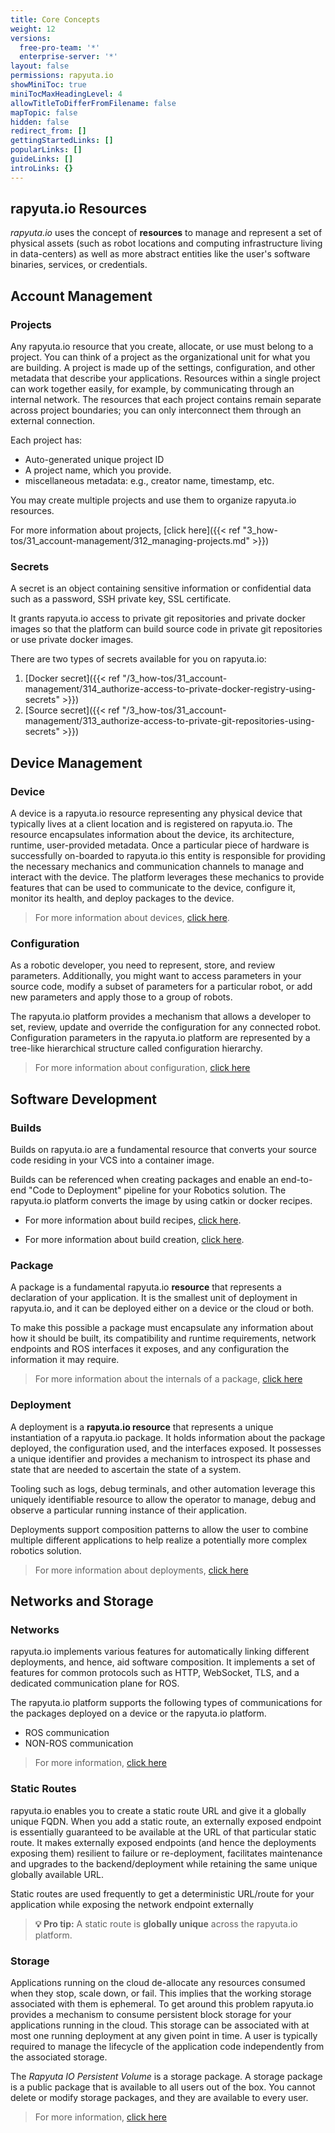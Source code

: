 ```yaml
---
title: Core Concepts
weight: 12
versions:
  free-pro-team: '*'
  enterprise-server: '*'
layout: false
permissions: rapyuta.io
showMiniToc: true
miniTocMaxHeadingLevel: 4
allowTitleToDifferFromFilename: false
mapTopic: false
hidden: false
redirect_from: []
gettingStartedLinks: []
popularLinks: []
guideLinks: []
introLinks: {}
---
```


## rapyuta.io Resources

*rapyuta.io* uses the concept of **resources** to manage and represent a set of physical assets (such as robot locations and computing infrastructure living in data-centers) as well as more abstract entities like the user's software binaries, services, or credentials.



## Account Management

### Projects
 
Any rapyuta.io resource that you create, allocate, or use must belong to a project. You can think of a project as the organizational unit for what you are building. A project is made up of the settings, configuration, and other metadata that describe your applications. Resources within a single project can work together easily, for example, by communicating through an internal network. The resources that each project contains remain separate across project boundaries; you can only interconnect them through an external connection.

Each project has:
* Auto-generated unique project ID
* A project name, which you provide.
* miscellaneous metadata: e.g., creator name, timestamp, etc.

You may create multiple projects and use them to organize rapyuta.io resources.


For more information about projects, [click here]({{< ref "3_how-tos/31_account-management/312_managing-projects.md" >}})


### Secrets

A secret is an object containing sensitive information or confidential
data such as a password, SSH private key, SSL certificate. 

It grants rapyuta.io access to private git repositories and private 
docker images so that the platform can build source code in 
private git repositories or use private docker images.


There are two types of secrets available for you on rapyuta.io:

1. [Docker secret]({{< ref "/3_how-tos/31_account-management/314_authorize-access-to-private-docker-registry-using-secrets" >}})
2. [Source secret]({{< ref "/3_how-tos/31_account-management/313_authorize-access-to-private-git-repositories-using-secrets" >}})


## Device Management

### Device

A device is a rapyuta.io resource representing any physical device
that typically lives at a client location and is registered on
rapyuta.io.
The resource encapsulates information about the device, its architecture,
runtime, user-provided metadata. Once a particular piece of hardware
is successfully on-boarded to rapyuta.io this entity is responsible
for providing the necessary mechanics and communication channels
to manage and interact with the device. The platform leverages
these mechanics to provide features that can be used to communicate
to the device, configure it, monitor its health, and deploy packages
to the device.



> For more information about devices, [click here](/5_deep-dives/51_managing-devices).


### Configuration

As a robotic developer, you need to represent, store, and review parameters. Additionally, you might want to access parameters in your source code, modify a subset of parameters for a particular robot, or add new parameters and apply those to a group of robots. 

The rapyuta.io platform provides a mechanism that allows a developer to set, review, update and override the configuration for any connected robot. Configuration parameters in the rapyuta.io platform are represented by a tree-like hierarchical structure called configuration hierarchy.

> For more information about configuration, [click here](/5_deep-dives/51_managing-devices/dynamic-configuration)


## Software Development

### Builds

Builds on rapyuta.io are a fundamental resource that converts your source code
residing in your VCS into a container image.

Builds can be referenced when creating packages and enable an end-to-end "Code to Deployment" pipeline for your Robotics solution. The rapyuta.io platform converts the image by using catkin or docker recipes.

* For more information about build recipes, [click here](/5_deep-dives/52_software-development/527_build-recipe/).

* For more information about build creation, [click here](/3_how-tos/33_software-development/331_create-builds).

### Package

A package is a fundamental rapyuta.io **resource** that represents a
declaration of your application. It is the smallest unit of deployment
in rapyuta.io, and it can be deployed either on a device or the cloud
or both.

To make this possible a package must encapsulate any information about how
it should be built, its compatibility and runtime requirements,
network endpoints and ROS interfaces it exposes, and any configuration
the information it may require.

> For more information about the internals of a package, [click here](/5_deep-dives/52_software-development/525_package-internals)

### Deployment

A deployment is a **rapyuta.io resource** that represents a unique
instantiation of a rapyuta.io package. It holds information
about the package deployed, the configuration used, and the interfaces
exposed. It possesses a unique identifier and provides a mechanism
to introspect its phase and state that are needed to ascertain
the state of a system.

Tooling such as logs, debug terminals, and other automation leverage
this uniquely identifiable resource to allow the operator to manage,
debug and observe a particular running instance of their application.

Deployments support composition patterns to allow the user to
combine multiple different applications to help realize a potentially more 
complex robotics solution.


> For more information about deployments, [click here](
/3_how-tos/33_software-development/334_deploy-packages)

## Networks and Storage
 
### Networks

rapyuta.io implements various features for automatically linking different deployments, and hence, aid software composition. It implements a set of features for common protocols such as HTTP, WebSocket, TLS, and a dedicated communication plane for ROS.

The rapyuta.io platform supports the following types of communications for the packages deployed on a device or the rapyuta.io platform.
  * ROS communication
  * NON-ROS communication

> For more information, [click here](/5_deep-dives/53_networking-and-communication)

### Static Routes

rapyuta.io enables you to create a static route URL and give it a globally unique FQDN. When you add a static route, an externally exposed endpoint is essentially guaranteed to be available at the URL of that particular static route. It makes externally exposed endpoints (and hence the deployments exposing them) resilient to failure or re-deployment, facilitates maintenance and upgrades to the backend/deployment while retaining the same unique globally available URL.



Static routes are used frequently to get a deterministic URL/route for your application while exposing the network endpoint externally

> **💡 Pro tip:** A static route is **globally unique** across the rapyuta.io platform.

### Storage

Applications running on the cloud de-allocate any resources consumed when they stop, scale down, or fail. This implies that the working storage associated with them is ephemeral. To get around this problem rapyuta.io provides a mechanism to consume persistent block storage for your applications running in the cloud. This storage can be associated with at most one running deployment at any given point in time. A user is typically required to manage the lifecycle of the application code independently from the associated storage.

The *Rapyuta IO Persistent Volume* is a storage package. A storage package is a public package that is available to all users out of the box. You cannot delete or modify storage packages, and they are available to every user.

> For more information, [click here](/3_how-tos/33_software-development/335_adding-persistent-storage-to-a-deployment)






